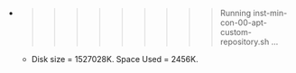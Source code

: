 * >>>>>>>>> Running inst-min-con-00-apt-custom-repository.sh ...
  * Disk size = 1527028K. Space Used = 2456K.
